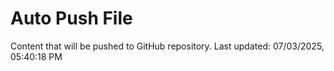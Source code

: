 # Auto Push File

Content that will be pushed to GitHub repository.
Last updated: 07/03/2025, 05:40:18 PM